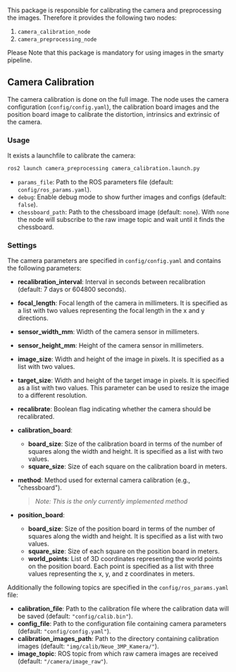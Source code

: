 This package is responsible for calibrating the camera and preprocessing the images. Therefore it provides the following two nodes:

1. `camera_calibration_node`
2. `camera_preprocessing_node`

Please Note that this package is mandatory for using images in the smarty pipeline.

## Camera Calibration

The camera calibration is done on the full image. The node uses the camera configuration (`config/config.yaml`), the calibration board images and the position board image to calibrate the distortion, intrinsics and extrinsic of the camera.

### Usage

It exists a launchfile to calibrate the camera:

```bash
ros2 launch camera_preprocessing camera_calibration.launch.py
```

- `params_file`: Path to the ROS parameters file (default: `config/ros_params.yaml`).
- `debug`: Enable debug mode to show further images and configs (default: `false`).
- `chessboard_path`: Path to the chessboard image (default: `none`). With `none` the node will subscribe to the raw image topic and wait until it finds the chessboard.

### Settings

The camera parameters are specified in `config/config.yaml` and contains the following parameters:

- **recalibration_interval**: Interval in seconds between recalibration (default: 7 days or 604800 seconds).

- **focal_length**: Focal length of the camera in millimeters. It is specified as a list with two values representing the focal length in the x and y directions.

- **sensor_width_mm**: Width of the camera sensor in millimeters.

- **sensor_height_mm**: Height of the camera sensor in millimeters.

- **image_size**: Width and height of the image in pixels. It is specified as a list with two values.

- **target_size**: Width and height of the target image in pixels. It is specified as a list with two values. This parameter can be used to resize the image to a different resolution.

- **recalibrate**: Boolean flag indicating whether the camera should be recalibrated.

- **calibration_board**:
  - **board_size**: Size of the calibration board in terms of the number of squares along the width and height. It is specified as a list with two values.
  - **square_size**: Size of each square on the calibration board in meters.

- **method**: Method used for external camera calibration (e.g., "chessboard").
    > *Note:  This is the only currently implemented method*

- **position_board**:
  - **board_size**: Size of the position board in terms of the number of squares along the width and height. It is specified as a list with two values.
  - **square_size**: Size of each square on the position board in meters.
  - **world_points**: List of 3D coordinates representing the world points on the position board. Each point is specified as a list with three values representing the x, y, and z coordinates in meters.

Additionally the following topics are specified in the `config/ros_params.yaml` file:

- **calibration_file**: Path to the calibration file where the calibration data will be saved (default: `"config/calib.bin"`).
- **config_file**: Path to the configuration file containing camera parameters (default: `"config/config.yaml"`).
- **calibration_images_path**: Path to the directory containing calibration images (default: `"img/calib/Neue_3MP_Kamera/"`).
- **image_topic**: ROS topic from which raw camera images are received (default: `"/camera/image_raw"`).
